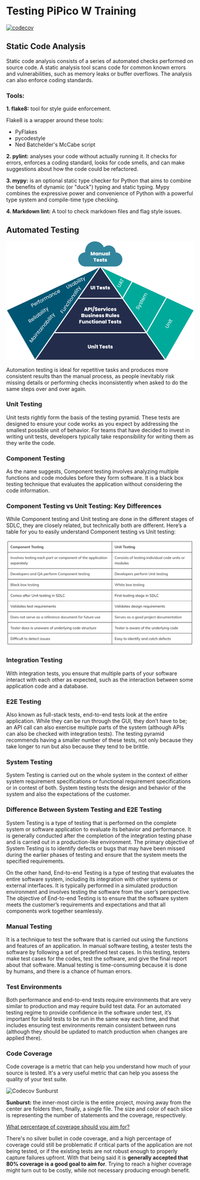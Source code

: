 # Testing PiPico W Training

[![codecov](https://codecov.io/gh/ikostan/pico/branch/master/graph/badge.svg?token=UV5L6GPUG8)](https://codecov.io/gh/ikostan/pico)

## Static Code Analysis

Static code analysis consists of a series of automated checks performed on
source code. A static analysis tool scans code for common known errors and
vulnerabilities, such as memory leaks or buffer overflows. The analysis can
also enforce coding standards.

### Tools:

**1. flake8:** tool for style guide enforcement.

Flake8 is a wrapper around these tools:
- PyFlakes
- pycodestyle
- Ned Batchelder's McCabe script

**2. pylint:** analyses your code without actually running it. It checks for
errors, enforces a coding standard, looks for code smells, and can make
suggestions about how the code could be refactored.

**3. mypy:** is an optional static type checker for Python that aims to combine
the benefits of dynamic (or "duck") typing and static typing. Mypy combines the
expressive power and convenience of Python with a powerful type system and
compile-time type checking.

**4. Markdown lint:** A tool to check markdown files and flag style issues.

## Automated Testing
![Test Automation Pyramid](https://github.com/ikostan/pico/blob/master/img/TestAutomationPyramid.png)

Automation testing is ideal for repetitive tasks and produces more consistent
results than the manual process, as people inevitably risk missing details or
performing checks inconsistently when asked to do the same steps over and over
again.

### Unit Testing

Unit tests rightly form the basis of the testing pyramid. These tests are
designed to ensure your code works as you expect by addressing the smallest
possible unit of behavior. For teams that have decided to invest in writing unit
tests, developers typically take responsibility for writing them as they write
the code.

### Component Testing

As the name suggests, Component testing involves analyzing multiple functions
and code modules before they form software. It is a black box testing technique
that evaluates the application without considering the code information.

### Component Testing vs Unit Testing: Key Differences

While Component testing and Unit testing are done in the different stages of
SDLC, they are closely related, but technically both are different. Here’s a table
for you to easily understand Component testing vs Unit testing:

![Component Testing vs Unit Testing](https://github.com/ikostan/pico/blob/master/img/component_vs_unit.webp)

### Integration Testing

With integration tests, you ensure that multiple parts of your software interact
with each other as expected, such as the interaction between some application code
and a database.

### E2E Testing

Also known as full-stack tests, end-to-end tests look at the entire application.
While they can be run through the GUI, they don’t have to be; an API call can also
exercise multiple parts of the system (although APIs can also be checked with
integration tests). The testing pyramid recommends having a smaller number of
these tests, not only because they take longer to run but also because they tend
to be brittle.

### System Testing

System Testing is carried out on the whole system in the context of either system
requirement specifications or functional requirement specifications or in contest
of both. System testing tests the design and behavior of the system and also the
expectations of the customer. 

### Difference Between System Testing and E2E Testing

System Testing is a type of testing that is performed on the complete system or
software application to evaluate its behavior and performance. It is generally
conducted after the completion of the integration testing phase and is carried
out in a production-like environment. The primary objective of System Testing is
to identify defects or bugs that may have been missed during the earlier phases
of testing and ensure that the system meets the specified requirements.

On the other hand, End-to-end Testing is a type of testing that evaluates the
entire software system, including its integration with other systems or external
interfaces. It is typically performed in a simulated production environment and
involves testing the software from the user’s perspective. The objective of
End-to-end Testing is to ensure that the software system meets the customer’s
requirements and expectations and that all components work together seamlessly.

### Manual Testing

It is a technique to test the software that is carried out using the functions
and features of an application. In manual software testing, a tester tests the
software by following a set of predefined test cases. In this testing, testers
make test cases for the codes, test the software, and give the final report
about that software. Manual testing is time-consuming because it is done by
humans, and there is a chance of human errors.

### Test Environments

Both performance and end-to-end tests require environments that are very similar
to production and may require build test data. For an automated testing regime to
provide confidence in the software under test, it’s important for build tests to
be run in the same way each time, and that includes ensuring test environments
remain consistent between runs (although they should be updated to match production
when changes are applied there).

### Code Coverage

Code coverage is a metric that can help you understand how much of your source is
tested. It's a very useful metric that can help you assess the quality of your test
suite.

![Codecov Sunburst](https://codecov.io/gh/ikostan/pico/graphs/sunburst.svg?token=UV5L6GPUG8)

**Sunburst:** the inner-most circle is the entire project, moving away 
from the center are folders then, finally, a single file. The size and 
color of each slice is representing the number of statements and the 
coverage, respectively.

[What percentage of coverage should you aim for?](https://www.atlassian.com/continuous-delivery/software-testing/code-coverage#:~:text=There%27s%20no%20silver%20bullet%20in%20code%20coverage%2C%20and,coverage%20is%20a%20good%20goal%20to%20aim%20for.)

There's no silver bullet in code coverage, and a high percentage of coverage
could still be problematic if critical parts of the application are not being
tested, or if the existing tests are not robust enough to properly capture
failures upfront. With that being said it is **generally accepted that 80% coverage
is a good goal to aim for**. Trying to reach a higher coverage might turn out to
be costly, while not necessary producing enough benefit.